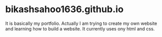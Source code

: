 # bikashsahoo1636.github.io
It is basically my portfolio. 
Actually I am trying to create my own website and learning how to build a website.
It currently uses ony html and css.
